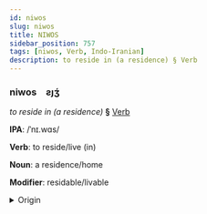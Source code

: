 ```yaml
---
id: niwos
slug: niwos
title: NIWOS
sidebar_position: 757
tags: [niwos, Verb, Indo-Iranian]
description: to reside in (a residence) § Verb
---
```


### niwos&emsp;<span kind="abugida">ƨȷʒ́</span>

*to reside in (a residence)* **§** [Verb](../../tags/Verb)

**IPA**: /ˈnɪ.wɑs/

**Verb**: to reside/live (in)

**Noun**: a residence/home

**Modifier**: residable/livable

<details>
    <summary>Origin</summary>
    Hindi निवास nivās [n̪ɪ.ʋäːs̪]<br/>
    <em>Indo-Iranian Language Family</em>
</details>